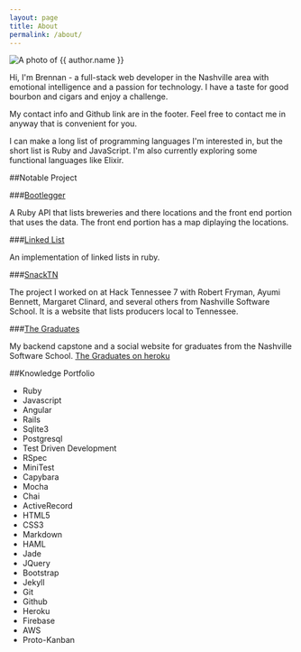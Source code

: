 ```yaml
---
layout: page
title: About
permalink: /about/
---
```


<img src="https://s.gravatar.com/avatar/d65359ab27ec95d16c06c4d67b092e47?s=250" class="gravatar" alt="A photo of {{ author.name }}">

Hi, I'm Brennan - a full-stack web developer in the Nashville area with emotional intelligence and a passion for technology. I have a taste for good bourbon and cigars and enjoy a challenge.

My contact info and Github link are in the footer. Feel free to contact me in anyway that is convenient for you.

I can make a long list of programming languages I'm interested in, but the short list is Ruby and JavaScript. I'm also currently exploring some functional languages like Elixir.

##Notable Project

###[Bootlegger](https://www.github.com/brenntron/bootlegger)

A Ruby API that lists breweries and there locations and the front end portion that uses the data.
The front end portion has a map diplaying the locations.

###[Linked List](https://www.github.com/brenntron/linked_list_cohort_huckleberry)

An implementation of linked lists in ruby.

###[SnackTN](https://www.github.com/RJFryman/snack_tennessee)

The project I worked on at Hack Tennessee 7 with Robert Fryman, Ayumi Bennett, Margaret Clinard, and several others from Nashville Software School.
It is a website that lists producers local to Tennessee.

###[The Graduates](https://www.github.com/brenntron/thegraduates)

My backend capstone and a social website for graduates from the Nashville Software School.
[The Graduates on heroku](https://thegraduates.herokuapp.com)


##Knowledge Portfolio

- Ruby
- Javascript
- Angular
- Rails
- Sqlite3
- Postgresql
- Test Driven Development
- RSpec
- MiniTest
- Capybara
- Mocha
- Chai
- ActiveRecord
- HTML5
- CSS3
- Markdown
- HAML
- Jade
- JQuery
- Bootstrap
- Jekyll
- Git
- Github
- Heroku
- Firebase
- AWS
- Proto-Kanban
